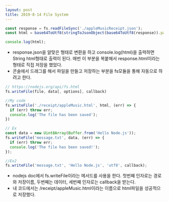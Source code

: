 ```yaml
---
layout: post
title: 2019-8-14 File System
---
```


```javascript
const response = fs.readFileSync('./appleMusicReceipt.json');
const html = base64ToUtf8(stringToJsonObject(base64ToUtf8(response)).payload.parts[1].body.data);

console.log(html);

```

- response.json을 알맞은 형태로 변환을 하고 console.log(html)을 출력하면 String html형태로 출력이 된다. 매번 이 부분을 복붙해서 response.html이라는 형태로 직접 저장을 했었다.
- 콘솔에서 드래그를 해서 파일을 만들고 저장하는 부분을 fs모듈을 통해 자동으로 하려고 한다.

```javascript
// https://nodejs.org/api/fs.html
fs.writeFile(file, data[, options], callback)

//My code
fs.writeFile('./receipt/appleMusic.html', html, (err) => {
  if (err) throw err;
  console.log('The file has been saved');
})

// Ex
const data = new Uint8Array(Buffer.from('Hello Node.js'));
fs.writeFile('message.txt', data, (err) => {
  if (err) throw err;
  console.log('The file has been saved!');
});

//Ex2
fs.writeFile('message.txt', 'Hello Node.js', 'utf8', callback);

```

- nodejs doc에서 fs.writeFile이라는 메서드를 사용을 한다. 첫번째 인자로는 경로와 저장이름, 두번째는 데이터, 세번째 인자로는 callback을 받는다.
- 내 코드에서는 /receipt/appleMusic.html이라는 이름으로 html파일을 성공적으로 저장했다.
